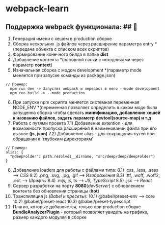 # webpack-learn #
## Поддержка webpack функционала: ## 🎁
1) Генерация имени с хешем в production сборке
2) Сборка нескольких .js файлов через расширение параметра entry *(передача объекта с списком всех скриптов)
3) Формирование конечного билда в папке **dist**
4) Добавление контекта *(основной папки с исходниками через параметр **context**)
5) Изначальная сборка с модом development *(параметр mode меняется при запуске команды из package.json)
```
// Пример:
  npm run dev -> Запустит webpack и передаст в него --mode development
  npm run build -> --mode production
```
6) При запуске npm скрипта меняется системная переменная NODE_ENV *(переменная позволяет определить в каком моде была запущенна сборка чтобы сделать **минификацию, добавление хешей к названию файлов, задать параметр devtool(source-map) и т.д**
7) Работа с путями проекта
7.1) Добавление extention - для возможности пропуска расширения в наименовании файла при его вызове **(js, json)**
7.2) Добавление alias - для сокращения путей при обращении к 'глубоким директориям'
```
// Пример:
alias: {
  "@deepFolder": path.resolve(__dirname, "src/deep/deep/deepFolder")
}
```
8) Добавление loaders для работы с файлами типа: 
8.1) .css, .less, .sass --> *CSS*
8.2) .png, .svg, .jpg, .gif --> *Изображения*
8.3) .ttf, .woff, .woff2, .eot --> *Шрифты*
8.4) .mjs, js, ts --> *JS, TypeScript*
8.5) .jsx --> *React*
9) Сервер разработки на порту **8080**(*devServer*) с обновлением контента без обновления страницы (**hot**)
10) Транспиляция js (*Babel и пресеты*):
10.1) @babel/preset-env --> core
10.2) @babel/preset-react
10.3) @babel/preset-typescript
11) Плагин, которые добавляется, только при production сборке **BundleAnalyzerPlugin** - который позволяет увидеть на графике, размер каждого модуляя в сборке
